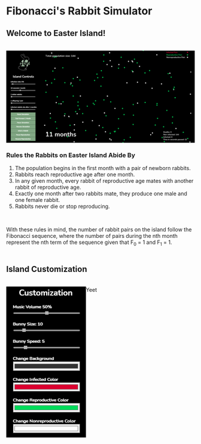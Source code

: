 # Fibonacci's Rabbit Simulator #

## Welcome to Easter Island! ##
<br>

<img align="center" src="Images/screenshot_1.png" alt="Screenshot of simulation">

<br>

### Rules the Rabbits on Easter Island Abide By ###
1. The population begins in the first month with a pair of newborn rabbits.
2. Rabbits reach reproductive age after one month.
3. In any given month, every rabbit of reproductive age mates with another rabbit of reproductive age.
4. Exactly one month after two rabbits mate, they produce one male and one female rabbit.
5. Rabbits never die or stop reproducing.

<br>


With these rules in mind, the number of rabbit pairs on the island follow the Fibonacci sequence, where the number of pairs during the nth month represent the nth term of the sequence given that F<sub>0</sub> = 1 and  F<sub>1</sub> = 1.
<br>
<br>


## Island Customization ##
<br>

<img align="left" src="Images/screenshot_2.png" alt="Customization Sidebar">
Yeet